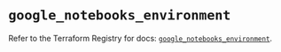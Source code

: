 # `google_notebooks_environment`

Refer to the Terraform Registry for docs: [`google_notebooks_environment`](https://registry.terraform.io/providers/hashicorp/google-beta/5.28.0/docs/resources/google_notebooks_environment).
